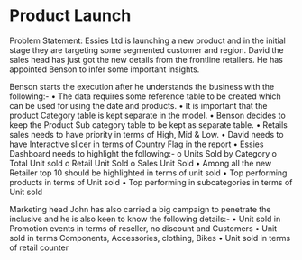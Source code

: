 # Product Launch
Problem Statement:
Essies Ltd is launching a new product and in the initial stage they 
are targeting some segmented customer and region. David the 
sales head has just got the new details from the frontline 
retailers. He has appointed Benson to infer some important 
insights.

Benson starts the execution after he understands the business 
with the following:-
• The data requires some reference table to be created 
which can be used for using the date and products.
• It is important that the product Category table is kept 
separate in the model.
• Benson decides to keep the Product Sub category table to 
be kept as separate table.
• Retails sales needs to have priority in terms of High, Mid & 
Low.
• David needs to have Interactive slicer in terms of Country 
Flag in the report
• Essies Dashboard needs to highlight the following:-
       o Units Sold by Category
       o Total Unit sold
       o Retail Unit Sold
       o Sales Unit Sold
• Among all the new Retailer top 10 should be highlighted in 
terms of unit sold
• Top performing products in terms of Unit sold
• Top performing in subcategories in terms of Unit sold

Marketing head John has also carried a big campaign to 
penetrate the inclusive and he is also keen to know the 
following details:-
• Unit sold in Promotion events in terms of reseller, no 
discount and Customers
• Unit sold in terms Components, Accessories, clothing, Bikes
• Unit sold in terms of retail counter
